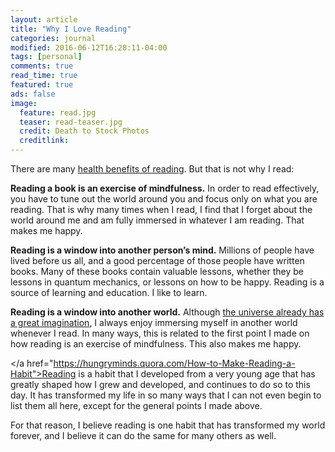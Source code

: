 ```yaml
---
layout: article
title: "Why I Love Reading"
categories: journal
modified: 2016-06-12T16:28:11-04:00
tags: [personal]
comments: true
read_time: true
featured: true
ads: false
image:
  feature: read.jpg
  teaser: read-teaser.jpg
  credit: Death to Stock Photos
  creditlink:
---
```

There are many <a href="http://www.newyorker.com/culture/cultural-comment/can-reading-make-you-happier">health benefits of reading</a>. But that is not why I read:

**Reading a book is an exercise of mindfulness.** In order to read effectively, you have to tune out the world around you and focus only on what you are reading. That is why many times when I read, I find that I forget about the world around me and am fully immersed in whatever I am reading. That makes me happy.

**Reading is a window into another person’s mind.** Millions of people have lived before us all, and a good percentage of those people have written books. Many of these books contain valuable lessons, whether they be lessons in quantum mechanics, or lessons on how to be happy. Reading is a source of learning and education. I like to learn.

**Reading is a window into another world.** Although <a href="https://www.goodreads.com/quotes/556058-i-think-nature-s-imagination-is-so-much-greater-than-man-s">the universe already has a great imagination</a>, I always enjoy immersing myself in another world whenever I read. In many ways, this is related to the first point I made on how reading is an exercise of mindfulness. This also makes me happy.

</a href="https://hungryminds.quora.com/How-to-Make-Reading-a-Habit">Reading is a habit that I developed</a> from a very young age that has greatly shaped how I grew and developed, and continues to do so to this day. It has transformed my life in so many ways that I can not even begin to list them all here, except for the general points I made above.

For that reason, I believe reading is one habit that has transformed my world forever, and I believe it can do the same for many others as well.
